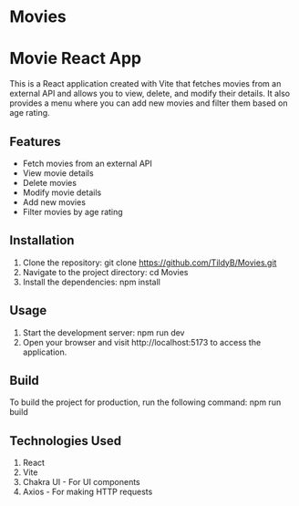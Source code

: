 # Movies

# Movie React App

This is a React application created with Vite that fetches movies from an external API and allows you to view, delete, and modify their details. 
It also provides a menu where you can add new movies and filter them based on age rating.

## Features

- Fetch movies from an external API
- View movie details
- Delete movies
- Modify movie details
- Add new movies
- Filter movies by age rating

## Installation

1. Clone the repository:
      git clone https://github.com/TildyB/Movies.git
2. Navigate to the project directory: 
      cd Movies
3. Install the dependencies:
      npm install
  
## Usage

1. Start the development server: 
    npm run dev
2. Open your browser and visit http://localhost:5173 to access the application. 

## Build

To build the project for production, run the following command:
npm run build

## Technologies Used
   1. React
   2. Vite
   3. Chakra UI - For UI components
   4. Axios - For making HTTP requests
